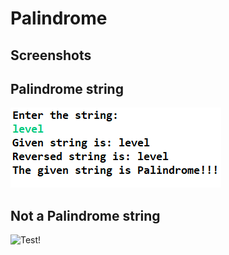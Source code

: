 # Palindrome

## Screenshots

## Palindrome string

![Test!](assets\palindrome.PNG)

## Not a Palindrome string

![Test!](https://user-images.githubusercontent.com/84660414/119533826-e25d0d00-bda3-11eb-93e4-584a497560bf.PNG)